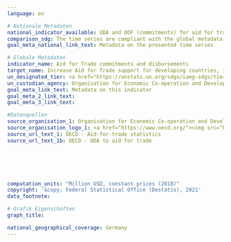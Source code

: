 ```yaml
---
language: en    

# Nationale Metadaten    
national_indicator_available: ODA and OOF (commitments) for aid for trade <br> ODA and OOF (gross disbursement) for aid for trade    
comparison_sdg: The time series are compliant with the global metadata.    
goal_meta_national_link_text: Metadata on the presented time series    

# Globale Metadaten    
indicator_name: Aid for Trade commitments and disbursements    
target_name: Increase Aid for Trade support for developing countries, in particular least developed countries, including through the Enhanced Integrated Framework for Trade-related Technical Assistance to Least Developed Countries    
un_designated_tier: <a href="https://unstats.un.org/sdgs/iaeg-sdgs/tier-classification/" title="Click here for more information on the UN tier classification."  target="_blank">Tier I</a>    
un_custodian_agency: Organisation for Economic Co-operation and Development (OECD)    
goal_meta_link_text: Metadata on this indicator    
goal_meta_2_link_text:     
goal_meta_3_link_text:     

#Datenquellen
source_organisation_1: Organisation for Economic Co-operation and Development (OECD)
source_organisation_logo_1: <a href="https://www.oecd.org/"><img src="https://g205sdgs.github.io/sdg-indicators/public/OrgImgEn/oecd.png" alt="Logo oecd" style="height:60px; width:148px" /></a>
source_url_text_1: OECD - Aid-for-trade statistics
source_url_text_1b: OECD - ODA to aid for trade





    
computation_units: "Million USD, constant prices (2018)"    
copyright: '&copy; Federal Statistical Office (Destatis), 2021'    
data_footnote:     

# Grafik Eigenschaften    
graph_title:     

national_geographical_coverage: Germany    
---
```


<span></span>